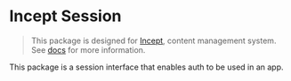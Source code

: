 # Incept Session

> This package is designed for [Incept](https://github.com/stackpress/incept),
content management system. See [docs](https://github.com/stackpress/incept)
for more information.

This package is a session interface that enables auth to be used in an app.